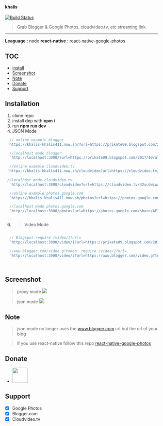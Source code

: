 #### khalis

[![Build Status](https://kutt.it/q7fNdL)](https://travis-ci.org/khalisafkari/khalis)

> Grab Blogger & Google Photos, cloudvideo.tv, etc streaming link 
   ****
   **Leaguage** :  node
   **react-native** : [react-native-google-photos](https://github.com/khalisafkari/react-native-google-photos)
   
## TOC
  * [Install](#installation)
  * [Screenshot](#screenshot)
  * [Note](#note)
  * [Donate](#donate)
  * [Support](#support)

## Installation


 1. clone repo
 2. install dep with  **npm i**
 3. run **npm run dev**
 4. JSON Mode  
 ```js 
   // online example blogger 
  `https://khalis-khalis411.now.sh/?url=https://prikate09.blogspot.com/2017/10/all-ani-29-oktober-2017-413.html`

   //localhost mode blogger
   `http://localhost:3000/?url=https://prikate09.blogspot.com/2017/10/all-ani-29-oktober-2017-413.html`

   //online example cloudvideo.tv
  `https://khalis-khalis411.now.sh/cloudvideo?url=https://cloudvideo.tv/42xcdwiwamlh`
  
  //localhost mode cloudvideo.tv
   `http://localhost:3000/cloudvideo?url=https://cloudvideo.tv/42xcdwiwamlh`

   //online example photos.google.com
   `https://khalis-khalis411.now.sh/photos?url=https://photos.google.com/share/AF1QipMTEPAiVF8t0YqLukflnOSQjwfd8ARIoT2h37AXvYO1uaWodbeiFoBUDuD_19tEbg/photo/AF1QipPA2Bq0JlAR9LoGD3mogsxSb9OZWEG4XqBDD4Rv?key=cjhUT0xrZjM5NGN2SVRLOVptZU5SMUlKV0lQYWpB`

   //localhost mode photos.google.com
   `http://localhost:3000/photos?url=https://photos.google.com/share/AF1QipMTEPAiVF8t0YqLukflnOSQjwfd8ARIoT2h37AXvYO1uaWodbeiFoBUDuD_19tEbg/photo/AF1QipPA2Bq0JlAR9LoGD3mogsxSb9OZWEG4XqBDD4Rv?key=cjhUT0xrZjM5NGN2SVRLOVptZU5SMUlKV0lQYWpB`



 ```
 6. > Video Mode 
 ```js

   // Blogspot require /video/1?url=
   `http://localhost:3000/video/1?url=https://prikate09.blogspot.com/2017/10/all-ani-29-oktober-2017-413.html`

   //www.blogger.com/video.g?token  require /video/2?url=
   `http://localhost:3000/video/2?url=https://www.blogger.com/video.g?token=AD6v5dy6xibQ1EBFaa1lN91Il9qch9W8dAnCVk8uDihtPVLuLwc0TUdSA24IP8gRMKqxIQQgenDZQFQA2pCYwQpH3O1iOKWxVfuapwPd6QIRDVKAtunBuMnh6ALvCUkLXhCqoH4RZ6D_`

   
 ```

## Screenshot

> proxy mode
![](https://i.imgur.com/7TfqEUc.png)

> json mode
> ![](https://i.imgur.com/xETf6I7.png)


## Note 
 > json mode no longer uses the www.blogger.com url but the url of your blog
 
 > if you use react-native follow this repo [react-native-google-photos](https://github.com/khalisafkari/react-native-google-photos)
 
 ## Donate
 * <a href="https://paypal.me/khalisafkari?locale.x=id_ID"><img src="https://www.paypalobjects.com/webstatic/i/logo/rebrand/ppcom.png" heigth="50" width="50"/></a>

## Support
* [x] Google Photos
* [x] Blogger.com
* [x] Cloudvideo.tv